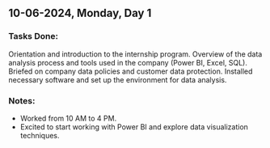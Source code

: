 ## 10-06-2024, Monday, Day 1
### Tasks Done:
Orientation and introduction to the internship program.
Overview of the data analysis process and tools used in the company (Power BI, Excel, SQL).
Briefed on company data policies and customer data protection.
Installed necessary software and set up the environment for data analysis.

### Notes:
- Worked from 10 AM to 4 PM.
- Excited to start working with Power BI and explore data visualization techniques.
    